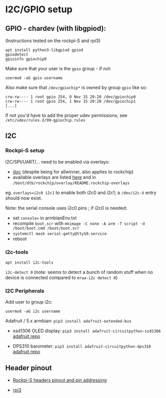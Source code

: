 # I2C/GPIO setup


## GPIO - chardev (with libgpiod):

(Instructions tested on the rockpi-S and rpi3)

```
apt install python3-libgpiod gpiod
gpiodetect
gpioinfo gpiochip0
```

Make sure that your user is the `gpio` group - if not:

```
usermod -aG gpio username
```

Also make sure that `/dev/gpiochip*` is owned by group `gpio` like so:

```
crw-rw---- 1 root gpio 254, 0 Nov 15 20:20 /dev/gpiochip0
crw-rw---- 1 root gpio 254, 1 Nov 15 20:20 /dev/gpiochip1
[...]
```

If not you'd have to add the proper udev permissions; see
`/etc/udev/rules.d/99-gpiochip.rules`


## I2C

### Rockpi-S setup

I2C/SPI/UART/... need to be enabled via overlays:

- [doc](https://docs.armbian.com/User-Guide_Allwinner_overlays/) (despite being
  for allwinner, also applies to rockchip)
- available overlays are listed [here](https://wiki.radxa.com/Device-tree-overlays)
  and in `/boot/dtb/rockchip/overlay/README.rockchip-overlays`

eg. `overlays=i2c0 i2c1` to enable both i2c0 and i2c1; a `/dev/i2c-X` entry
should now exist.

Note: the serial console uses i2c0 pins ; if i2c0 is needed:
- set `console=` in armbianEnv.txt
- recompile `boot.scr` with `mkimage -C none -A arm -T script -d /boot/boot.cmd /boot/boot.scr`
- `systemctl mask serial-getty@ttyS0.service`
- reboot

### i2c-tools

`apt install i2c-tools`

`i2c-detect 0` (note: seems to detect a bunch of random stuff when no device is connected compared to `mraa-i2c detect 0`)


### I2C Peripherals

Add user to group i2c:

```
usermod -aG i2c username
```

Adafruit / 5.x armbian: `pip3 install adafruit-extended-bus`

- ssd1306 OLED display: `pip3 install adafruit-circuitpython-ssd1306`
  [adafruit repo](https://github.com/adafruit/Adafruit_CircuitPython_SSD1306)

- DPS310 barometer: `pip3 install adafruit-circuitpython-dps310`
  [adafruit repo](https://github.com/adafruit/Adafruit_CircuitPython_DPS310)


## Header pinout

- [Rockpi-S headers pinout and pin 
addressing](https://wiki.radxa.com/RockpiS/hardware/gpio)

- [rpi3](https://pinout.xyz/)
